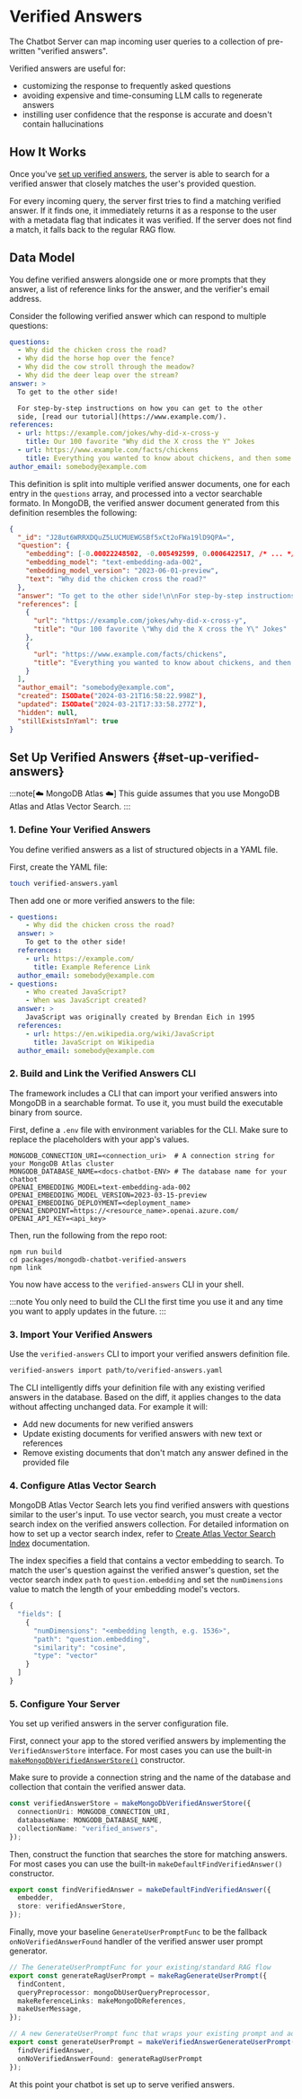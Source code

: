 # Verified Answers

The Chatbot Server can map incoming user queries to a collection of pre-written
"verified answers".

Verified answers are useful for:

- customizing the response to frequently asked questions
- avoiding expensive and time-consuming LLM calls to regenerate answers
- instilling user confidence that the response is accurate and doesn't contain hallucinations

## How It Works

Once you've [set up verified answers](#set-up-verified-answers), the server is
able to search for a verified answer that closely matches the user's provided
question.

For every incoming query, the server first tries to find a matching verified
answer. If it finds one, it immediately returns it as a response to the user
with a metadata flag that indicates it was verified. If the server does not find
a match, it falls back to the regular RAG flow.

## Data Model

You define verified answers alongside one or more prompts that they answer, a
list of reference links for the answer, and the verifier's email address.

Consider the following verified answer which can respond to multiple questions:

```yaml
questions:
  - Why did the chicken cross the road?
  - Why did the horse hop over the fence?
  - Why did the cow stroll through the meadow?
  - Why did the deer leap over the stream?
answer: >
  To get to the other side!

  For step-by-step instructions on how you can get to the other
  side, [read our tutorial](https://www.example.com/).
references:
  - url: https://example.com/jokes/why-did-x-cross-y
    title: Our 100 favorite "Why did the X cross the Y" Jokes
  - url: https://www.example.com/facts/chickens
    title: Everything you wanted to know about chickens, and then some!
author_email: somebody@example.com
```

This definition is split into multiple verified answer documents, one for each
entry in the `questions` array, and processed into a vector searchable formato.
In MongoDB, the verified answer document generated from this definition
resembles the following:

```json
{
  "_id": "J28ut6WRRXDQuZ5LUCMUEWGSBf5xCt2oFWa19lD9QPA=",
  "question": {
    "embedding": [-0.00022248502, -0.005492599, 0.0006422517, /* ... */],
    "embedding_model": "text-embedding-ada-002",
    "embedding_model_version": "2023-06-01-preview",
    "text": "Why did the chicken cross the road?"
  },
  "answer": "To get to the other side!\n\nFor step-by-step instructions on how you can cross the road, [read our tutorial](https://www.example.com/).\n",
  "references": [
    {
      "url": "https://example.com/jokes/why-did-x-cross-y",
      "title": "Our 100 favorite \"Why did the X cross the Y\" Jokes"
    },
    {
      "url": "https://www.example.com/facts/chickens",
      "title": "Everything you wanted to know about chickens, and then some!"
    }
  ],
  "author_email": "somebody@example.com",
  "created": ISODate("2024-03-21T16:58:22.998Z"),
  "updated": ISODate("2024-03-21T17:33:58.277Z"),
  "hidden": null,
  "stillExistsInYaml": true
}
```

## Set Up Verified Answers {#set-up-verified-answers}

:::note[☁️ MongoDB Atlas ☁️]
This guide assumes that you use MongoDB Atlas and Atlas Vector Search.
:::

### 1. Define Your Verified Answers

You define verified answers as a list of structured objects in a YAML file.

First, create the YAML file:

```sh
touch verified-answers.yaml
```

Then add one or more verified answers to the file:

```yaml title="verified-answers.yaml"
- questions:
    - Why did the chicken cross the road?
  answer: >
    To get to the other side!
  references:
    - url: https://example.com/
      title: Example Reference Link
  author_email: somebody@example.com
- questions:
    - Who created JavaScript?
    - When was JavaScript created?
  answer: >
    JavaScript was originally created by Brendan Eich in 1995
  references:
    - url: https://en.wikipedia.org/wiki/JavaScript
      title: JavaScript on Wikipedia
  author_email: somebody@example.com
```

### 2. Build and Link the Verified Answers CLI

The framework includes a CLI that can import your verified answers into MongoDB
in a searchable format. To use it, you must build the executable binary from
source.

First, define a `.env` file with environment variables for the CLI. Make sure to
replace the placeholders with your app's values.

```text title="/packages/mongodb-chatbot-verified-answers/.env"
MONGODB_CONNECTION_URI=<connection_uri>  # A connection string for your MongoDB Atlas cluster
MONGODB_DATABASE_NAME=<docs-chatbot-ENV> # The database name for your chatbot
OPENAI_EMBEDDING_MODEL=text-embedding-ada-002
OPENAI_EMBEDDING_MODEL_VERSION=2023-03-15-preview
OPENAI_EMBEDDING_DEPLOYMENT=<deployment_name>
OPENAI_ENDPOINT=https://<resource_name>.openai.azure.com/
OPENAI_API_KEY=<api_key>
```

Then, run the following from the repo root:

```shell
npm run build
cd packages/mongodb-chatbot-verified-answers
npm link
```

You now have access to the `verified-answers` CLI in your shell.

:::note
You only need to build the CLI the first time you use it and any time you want
to apply updates in the future.
:::

### 3. Import Your Verified Answers

Use the `verified-answers` CLI to import your verified answers definition file.

```sh
verified-answers import path/to/verified-answers.yaml
```

The CLI intelligently diffs your definition file with any existing verified
answers in the database. Based on the diff, it applies changes to the data
without affecting unchanged data. For example it will:

- Add new documents for new verified answers
- Update existing documents for verified answers with new text or references
- Remove existing documents that don't match any answer defined in the provided file

### 4. Configure Atlas Vector Search

MongoDB Atlas Vector Search lets you find verified answers with questions
similar to the user's input. To use vector search, you must create a vector
search index on the verified answers collection. For detailed information on how
to set up a vector search index, refer to [Create Atlas Vector Search
Index](#create-vector-search-index) documentation.

The index specifies a field that contains a vector embedding to search. To match
the user's question against the verified answer's question, set the vector
search index `path` to `question.embedding` and set the `numDimensions` value to
match the length of your embedding model's vectors.

```js
{
  "fields": [
    {
      "numDimensions": "<embedding length, e.g. 1536>",
      "path": "question.embedding",
      "similarity": "cosine",
      "type": "vector"
    }
  ]
}
```

### 5. Configure Your Server

You set up verified answers in the server configuration file.

First, connect your app to the stored verified answers by implementing the
`VerifiedAnswerStore` interface. For most cases you can use the built-in
[`makeMongoDbVerifiedAnswerStore()`](../reference/core/modules.md#makemongodbverifiedanswerstore)
constructor.

Make sure to provide a connection string and the name of the database and
collection that contain the verified answer data.

```ts
const verifiedAnswerStore = makeMongoDbVerifiedAnswerStore({
  connectionUri: MONGODB_CONNECTION_URI,
  databaseName: MONGODB_DATABASE_NAME,
  collectionName: "verified_answers",
});
```

Then, construct the function that searches the store for matching answers. For
most cases you can use the built-in `makeDefaultFindVerifiedAnswer()`
constructor.

```ts
export const findVerifiedAnswer = makeDefaultFindVerifiedAnswer({
  embedder,
  store: verifiedAnswerStore,
});
```

Finally, move your baseline `GenerateUserPromptFunc` to be the fallback
`onNoVerifiedAnswerFound` handler of the verified answer user prompt generator.

```ts
// The GenerateUserPromptFunc for your existing/standard RAG flow
export const generateRagUserPrompt = makeRagGenerateUserPrompt({
  findContent,
  queryPreprocessor: mongoDbUserQueryPreprocessor,
  makeReferenceLinks: makeMongoDbReferences,
  makeUserMessage,
});

// A new GenerateUserPrompt func that wraps your existing prompt and adds support for verified answers
export const generateUserPrompt = makeVerifiedAnswerGenerateUserPrompt({
  findVerifiedAnswer,
  onNoVerifiedAnswerFound: generateRagUserPrompt
});
```

At this point your chatbot is set up to serve verified answers.
